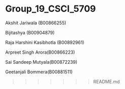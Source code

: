 # Group_19_CSCI_5709

Akshit Jariwala (B00866255)

Bijitashya (B00904879)

Raja Harshini Kasibhotla (B00892961)

Arpreet Singh Arora(B00866223)

Sai Sandeep Mutyala(B00872239)

Geetanjali Bommera(B00881511)

>>>>>>> README.md
